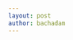 ```yaml
---
layout: post
author: bachadam
---
```


<script src="{{ base.url | prepend: site.url }}/assets/js/Tone.js"></script>
<script src="https://unpkg.com/unmute" data-add-button="true"></script>

<script src="{{ base.url | prepend: site.url }}/assets/js/scalesJS/musicalScales.js"></script>
<script src="{{ base.url | prepend: site.url }}/assets/js/20181230_additiveSines.js"></script>

<style media="screen">

    #controls{
        position: absolute;
        bottom: 0;
    }

</style>

<div id="controls"></div>
